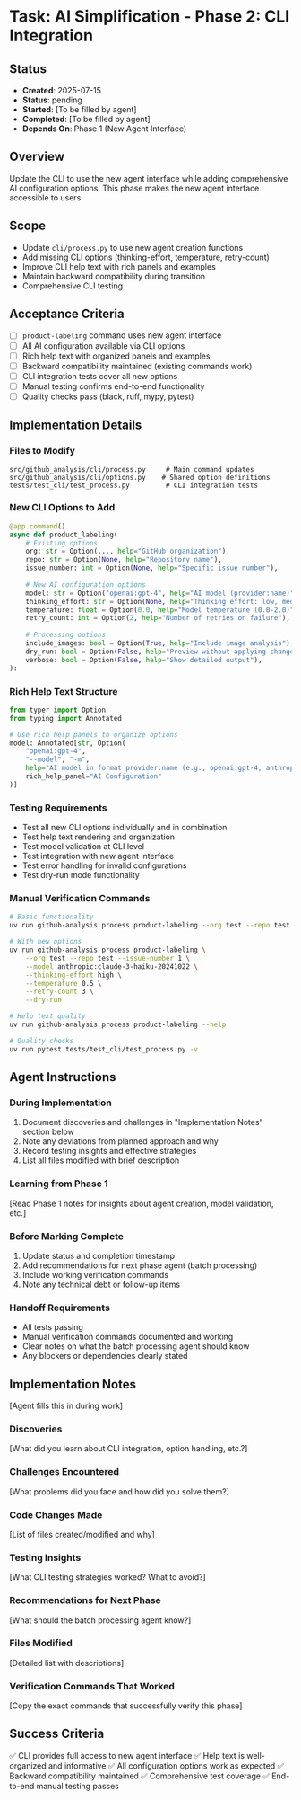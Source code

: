 # Task: AI Simplification - Phase 2: CLI Integration

## Status
- **Created**: 2025-07-15
- **Status**: pending
- **Started**: [To be filled by agent]
- **Completed**: [To be filled by agent]
- **Depends On**: Phase 1 (New Agent Interface)

## Overview
Update the CLI to use the new agent interface while adding comprehensive AI configuration options. This phase makes the new agent interface accessible to users.

## Scope
- Update `cli/process.py` to use new agent creation functions
- Add missing CLI options (thinking-effort, temperature, retry-count)
- Improve CLI help text with rich panels and examples
- Maintain backward compatibility during transition
- Comprehensive CLI testing

## Acceptance Criteria
- [ ] `product-labeling` command uses new agent interface
- [ ] All AI configuration available via CLI options
- [ ] Rich help text with organized panels and examples
- [ ] Backward compatibility maintained (existing commands work)
- [ ] CLI integration tests cover all new options
- [ ] Manual testing confirms end-to-end functionality
- [ ] Quality checks pass (black, ruff, mypy, pytest)

## Implementation Details

### Files to Modify
```
src/github_analysis/cli/process.py     # Main command updates
src/github_analysis/cli/options.py    # Shared option definitions
tests/test_cli/test_process.py         # CLI integration tests
```

### New CLI Options to Add
```python
@app.command()
async def product_labeling(
    # Existing options
    org: str = Option(..., help="GitHub organization"),
    repo: str = Option(None, help="Repository name"),
    issue_number: int = Option(None, help="Specific issue number"),
    
    # New AI configuration options
    model: str = Option("openai:gpt-4", help="AI model (provider:name)"),
    thinking_effort: str = Option(None, help="Thinking effort: low, medium, high"),
    temperature: float = Option(0.0, help="Model temperature (0.0-2.0)"),
    retry_count: int = Option(2, help="Number of retries on failure"),
    
    # Processing options
    include_images: bool = Option(True, help="Include image analysis"),
    dry_run: bool = Option(False, help="Preview without applying changes"),
    verbose: bool = Option(False, help="Show detailed output"),
):
```

### Rich Help Text Structure
```python
from typer import Option
from typing import Annotated

# Use rich help panels to organize options
model: Annotated[str, Option(
    "openai:gpt-4",
    "--model", "-m",
    help="AI model in format provider:name (e.g., openai:gpt-4, anthropic:claude-3)",
    rich_help_panel="AI Configuration"
)]
```

### Testing Requirements
- Test all new CLI options individually and in combination
- Test help text rendering and organization
- Test model validation at CLI level
- Test integration with new agent interface
- Test error handling for invalid configurations
- Test dry-run mode functionality

### Manual Verification Commands
```bash
# Basic functionality
uv run github-analysis process product-labeling --org test --repo test --issue-number 1 --dry-run

# With new options
uv run github-analysis process product-labeling \
    --org test --repo test --issue-number 1 \
    --model anthropic:claude-3-haiku-20241022 \
    --thinking-effort high \
    --temperature 0.5 \
    --retry-count 3 \
    --dry-run

# Help text quality
uv run github-analysis process product-labeling --help

# Quality checks
uv run pytest tests/test_cli/test_process.py -v
```

## Agent Instructions

### During Implementation
1. Document discoveries and challenges in "Implementation Notes" section below
2. Note any deviations from planned approach and why
3. Record testing insights and effective strategies
4. List all files modified with brief description

### Learning from Phase 1
[Read Phase 1 notes for insights about agent creation, model validation, etc.]

### Before Marking Complete
1. Update status and completion timestamp
2. Add recommendations for next phase agent (batch processing)
3. Include working verification commands
4. Note any technical debt or follow-up items

### Handoff Requirements
- All tests passing
- Manual verification commands documented and working
- Clear notes on what the batch processing agent should know
- Any blockers or dependencies clearly stated

## Implementation Notes
[Agent fills this in during work]

### Discoveries
[What did you learn about CLI integration, option handling, etc.?]

### Challenges Encountered
[What problems did you face and how did you solve them?]

### Code Changes Made
[List of files created/modified and why]

### Testing Insights
[What CLI testing strategies worked? What to avoid?]

### Recommendations for Next Phase
[What should the batch processing agent know?]

### Files Modified
[Detailed list with descriptions]

### Verification Commands That Worked
[Copy the exact commands that successfully verify this phase]

## Success Criteria
✅ CLI provides full access to new agent interface
✅ Help text is well-organized and informative
✅ All configuration options work as expected
✅ Backward compatibility maintained
✅ Comprehensive test coverage
✅ End-to-end manual testing passes